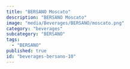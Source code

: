 ```yaml
---
title: "BERSANO Moscato"
description: "BERSANO Moscato"
image: "media/Beverages/BERSANO/moscato.png"
category: "beverages"
subcategory: "BERSANO"
tags:
  - "BERSANO"
published: true
id: "beverages-bersano-10"
---
```

